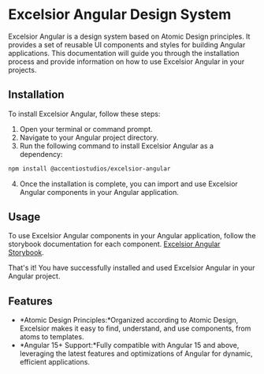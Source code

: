 # Excelsior Angular Design System

Excelsior Angular is a design system based on Atomic Design principles. It provides a set of reusable UI components and styles for building Angular applications. This documentation will guide you through the installation process and provide information on how to use Excelsior Angular in your projects.

## Installation

To install Excelsior Angular, follow these steps:

1. Open your terminal or command prompt.
2. Navigate to your Angular project directory.
3. Run the following command to install Excelsior Angular as a dependency:

```bash
npm install @accentiostudios/excelsior-angular
```

4. Once the installation is complete, you can import and use Excelsior Angular components in your Angular application.

## Usage

To use Excelsior Angular components in your Angular application, follow the storybook documentation for each component. [Excelsior Angular Storybook](https://excelsior-angular.accentio.dev).

That's it! You have successfully installed and used Excelsior Angular in your Angular project.

## Features
- *Atomic Design Principles:*Organized according to Atomic Design, Excelsior makes it easy to find, understand, and use components, from atoms to templates.
- *Angular 15+ Support:*Fully compatible with Angular 15 and above, leveraging the latest features and optimizations of Angular for dynamic, efficient applications.
